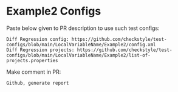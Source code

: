 # Example2 Configs
Paste below given to PR description to use such test configs:
```
Diff Regression config: https://github.com/checkstyle/test-configs/blob/main/LocalVariableName/Example2/config.xml
Diff Regression projects: https://github.com/checkstyle/test-configs/blob/main/LocalVariableName/Example2/list-of-projects.properties
```
Make comment in PR:
```
Github, generate report
```
